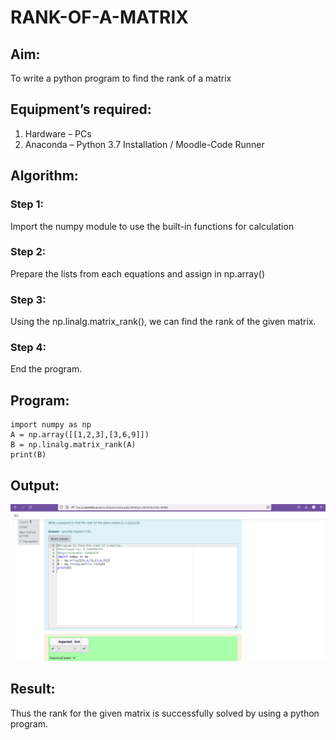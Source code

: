 # RANK-OF-A-MATRIX
## Aim:
To write a python program to find the rank of a matrix
## Equipment’s required:
1. 	Hardware – PCs
2. 	Anaconda – Python 3.7 Installation / Moodle-Code Runner
## Algorithm:

### Step 1: 
Import the numpy module to use the built-in functions for calculation
### Step 2: 
Prepare the lists from each equations and assign in np.array()
### Step 3: 
Using the np.linalg.matrix_rank(), we can find the rank of the given matrix.
### Step 4: 
End the program.

## Program:
```
import numpy as np
A = np.array([[1,2,3],[3,6,9]])
B = np.linalg.matrix_rank(A)
print(B)

```
## Output:
![OUTPUT](./images1/assignment.png)

## Result:
Thus the rank for the given matrix is successfully solved by using a python program.



